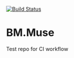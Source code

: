 [![Build Status](https://travis-ci.org/BrainModes/BM.Muse.svg?branch=master)](https://travis-ci.org/BrainModes/BM.Muse)

# BM.Muse
Test repo for CI workflow
